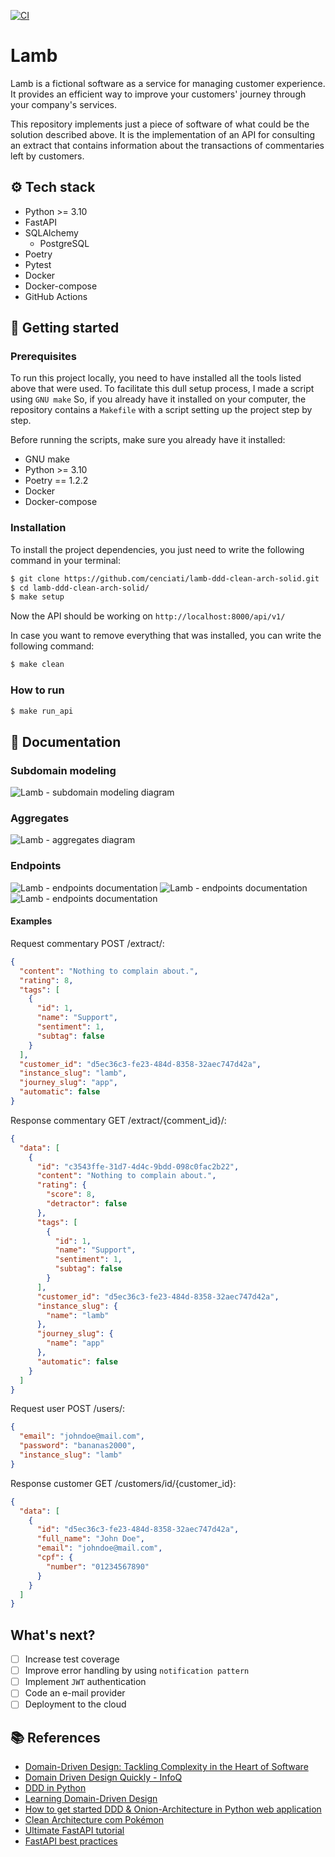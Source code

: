 [![CI](https://github.com/cenciati/lamb-ddd-clean-arch-solid/actions/workflows/ci.yaml/badge.svg)](https://github.com/cenciati/lamb-ddd-clean-arch-solid/actions/workflows/ci.yaml)
# Lamb
Lamb is a fictional software as a service for managing customer experience. It provides an efficient way to improve your customers' journey through your company's services.

This repository implements just a piece of software of what could be the solution described above. It is the implementation of an API for consulting an extract that contains information about the transactions of commentaries left by customers.

## ⚙️ Tech stack
- Python >= 3.10
- FastAPI
- SQLAlchemy
    - PostgreSQL
- Poetry
- Pytest
- Docker
- Docker-compose
- GitHub Actions

## 🚀 Getting started
### Prerequisites
To run this project locally, you need to have installed all the tools listed above that were used. To facilitate this dull setup process, I made a script using `GNU make` So, if you already have it installed on your computer, the repository contains a `Makefile` with a script setting up the project step by step.

Before running the scripts, make sure you already have it installed:
- GNU make
- Python >= 3.10
- Poetry == 1.2.2
- Docker
- Docker-compose

### Installation
To install the project dependencies, you just need to write the following command in your terminal:
```bash
$ git clone https://github.com/cenciati/lamb-ddd-clean-arch-solid.git
$ cd lamb-ddd-clean-arch-solid/
$ make setup
```

Now the API should be working on `http://localhost:8000/api/v1/`

In case you want to remove everything that was installed, you can write the following command:
```bash
$ make clean
```

### How to run
```bash
$ make run_api
```

## 📄 Documentation
### Subdomain modeling
![Lamb - subdomain modeling diagram](./docs/subdomain_modeling.jpg)

### Aggregates
![Lamb - aggregates diagram](./docs/aggregates.jpg)

### Endpoints
![Lamb - endpoints documentation](./docs/extract_route.png)
![Lamb - endpoints documentation](./docs/customer_route.png)
![Lamb - endpoints documentation](./docs/user_route.png)

#### Examples
Request commentary POST /extract/:
```json
{
  "content": "Nothing to complain about.",
  "rating": 8,
  "tags": [
    {
      "id": 1,
      "name": "Support",
      "sentiment": 1,
      "subtag": false
    }
  ],
  "customer_id": "d5ec36c3-fe23-484d-8358-32aec747d42a",
  "instance_slug": "lamb",
  "journey_slug": "app",
  "automatic": false
}
```

Response commentary GET /extract/{comment_id}/:
```json
{
  "data": [
    {
      "id": "c3543ffe-31d7-4d4c-9bdd-098c0fac2b22",
      "content": "Nothing to complain about.",
      "rating": {
        "score": 8,
        "detractor": false
      },
      "tags": [
        {
          "id": 1,
          "name": "Support",
          "sentiment": 1,
          "subtag": false
        }
      ],
      "customer_id": "d5ec36c3-fe23-484d-8358-32aec747d42a",
      "instance_slug": {
        "name": "lamb"
      },
      "journey_slug": {
        "name": "app"
      },
      "automatic": false
    }
  ]
}
```

Request user POST /users/:
```json
{
  "email": "johndoe@mail.com",
  "password": "bananas2000",
  "instance_slug": "lamb"
}
```

Response customer GET /customers/id/{customer_id}:
```json
{
  "data": [
    {
      "id": "d5ec36c3-fe23-484d-8358-32aec747d42a",
      "full_name": "John Doe",
      "email": "johndoe@mail.com",
      "cpf": {
        "number": "01234567890"
      }
    }
  ]
}
```

## What's next?
- [ ] Increase test coverage
- [ ] Improve error handling by using `notification pattern`
- [ ] Implement `JWT` authentication
- [ ] Code an e-mail provider
- [ ] Deployment to the cloud

## 📚 References
- [Domain-Driven Design: Tackling Complexity in the Heart of Software](https://www.amazon.com.br/Domain-Driven-Design-Tackling-Complexity-Software/dp/0321125215)
- [Domain Driven Design Quickly - InfoQ](https://www.infoq.com/minibooks/domain-driven-design-quickly/)
- [DDD in Python](https://dddinpython.com/)
- [Learning Domain-Driven Design](https://www.amazon.com.br/Learning-Domain-Driven-Design-Aligning-Architecture/dp/1098100131)
- [How to get started DDD & Onion-Architecture in Python web application](https://iktakahiro.dev/python-ddd-onion-architecture)
- [Clean Architecture com Pokémon](https://github.com/dersonsena/clean-arch-pokemon)
- [Ultimate FastAPI tutorial](https://github.com/ChristopherGS/ultimate-fastapi-tutorial)
- [FastAPI best practices](https://github.com/zhanymkanov/fastapi-best-practices)